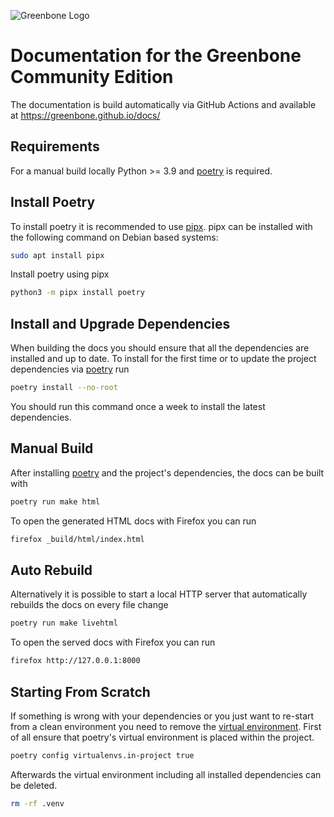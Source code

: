 ![Greenbone Logo](https://www.greenbone.net/wp-content/uploads/gb_new-logo_horizontal_rgb_small.png)

# Documentation for the Greenbone Community Edition

The documentation is build automatically via GitHub Actions and available at
https://greenbone.github.io/docs/

## Requirements

For a manual build locally Python >= 3.9 and [poetry] is required.

## Install Poetry

To install poetry it is recommended to use [pipx]. pipx can be installed with
the following command on Debian based systems:

```sh
sudo apt install pipx
```

Install poetry using pipx

```sh
python3 -m pipx install poetry
```

## Install and Upgrade Dependencies

When building the docs you should ensure that all the dependencies are installed
and up to date. To install for the first time or to update the project
dependencies via [poetry] run

```sh
poetry install --no-root
```

You should run this command once a week to install the latest dependencies.

## Manual Build

After installing [poetry] and the project's dependencies, the docs can be built with
```sh
poetry run make html
```

To open the generated HTML docs with Firefox you can run

```sh
firefox _build/html/index.html
```

## Auto Rebuild

Alternatively it is possible to start a local HTTP server that automatically
rebuilds the docs on every file change

```sh
poetry run make livehtml
```

To open the served docs with Firefox you can run

```sh
firefox http://127.0.0.1:8000
```

## Starting From Scratch

If something is wrong with your dependencies or you just want to re-start from
a clean environment you need to remove the [virtual environment](https://docs.python.org/3/library/venv.html).
First of all ensure that poetry's virtual environment is placed within the
project.

```sh
poetry config virtualenvs.in-project true
```

Afterwards the virtual environment including all installed dependencies can be
deleted.

```sh
rm -rf .venv
```

[poetry]: https://python-poetry.org/
[pipx]: https://pipx.pypa.io/stable/
